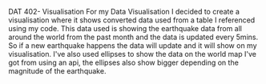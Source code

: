 DAT 402- Visualisation
For my Data Visualisation I decided to create a visualisation where it shows converted data used from a table I referenced using my code. This data used is showing the earthquake data from all around the world from the past month and the data is updated every 5mins. So if a new earthquake happens the data will update and it will show on my visualisation. I've also used ellipses to show the data on the world map I've got from using an api, the ellipses also show bigger depending on the magnitude of the earthquake.
